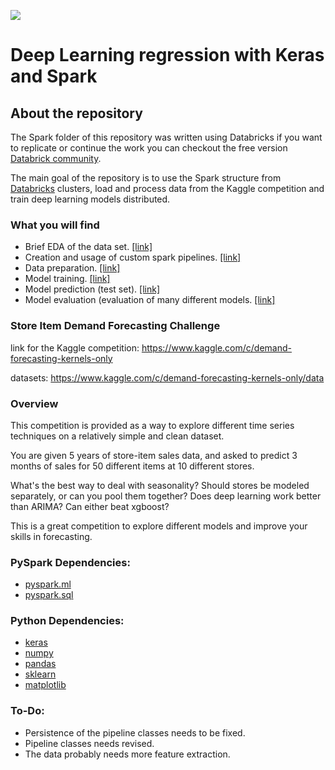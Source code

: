 ![](https://s9783.pcdn.co/wp-content/uploads/2018/03/Blog-Optimize-Store-Replenishment.jpg)

# Deep Learning regression with Keras and Spark

## About the repository
The Spark folder of this repository was written using Databricks if you want to replicate or continue the work you can checkout the free version [Databrick community](https://community.cloud.databricks.com/login.html).

The main goal of the repository is to use the Spark structure from [Databricks](https://databricks.com/) clusters, load and process data from the Kaggle competition and train deep learning models distributed.

### What you will find
* Brief EDA of the data set. [[link]](https://github.com/dimitreOliveira/StoreItemDemand/blob/master/Spark/Analysis/EDA.ipynb)
* Creation and usage of custom spark pipelines. [[link]](https://github.com/dimitreOliveira/StoreItemDemand/blob/master/Spark/custom_transformers.ipynb)
* Data preparation. [[link]](https://github.com/dimitreOliveira/StoreItemDemand/blob/master/Spark/prepare%20data.ipynb)
* Model training. [[link]](https://github.com/dimitreOliveira/StoreItemDemand/blob/master/Spark/Model/train.ipynb)
* Model prediction (test set). [[link]](https://github.com/dimitreOliveira/StoreItemDemand/blob/master/Spark/Model/test.ipynb)
* Model evaluation (evaluation of many different models. [[link]](https://github.com/dimitreOliveira/StoreItemDemand/blob/master/Spark/Model/model%20evaluation.ipynb)

### Store Item Demand Forecasting Challenge

link for the Kaggle competition: https://www.kaggle.com/c/demand-forecasting-kernels-only

datasets: https://www.kaggle.com/c/demand-forecasting-kernels-only/data

### Overview
This competition is provided as a way to explore different time series techniques on a relatively simple and clean dataset.

You are given 5 years of store-item sales data, and asked to predict 3 months of sales for 50 different items at 10 different stores.

What's the best way to deal with seasonality? Should stores be modeled separately, or can you pool them together? Does deep learning work better than ARIMA? Can either beat xgboost?

This is a great competition to explore different models and improve your skills in forecasting.

### PySpark Dependencies:
* [pyspark.ml](http://spark.apache.org/docs/2.2.0/api/python/pyspark.ml.html)
* [pyspark.sql](http://spark.apache.org/docs/2.1.0/api/python/pyspark.sql.html)

### Python Dependencies:
* [keras](https://keras.io/)
* [numpy](http://www.numpy.org/)
* [pandas](http://pandas.pydata.org/)
* [sklearn](https://scikit-learn.org/stable/)
* [matplotlib](http://matplotlib.org/)

### To-Do:
* Persistence of the pipeline classes needs to be fixed.
* Pipeline classes needs revised.
* The data probably needs more feature extraction.
